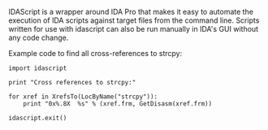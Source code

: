 IDAScript is a wrapper around IDA Pro that makes it easy to automate the execution of IDA scripts against target files from the command line. Scripts written for use with idascript can also be run manually in IDA's GUI without any code change.

Example code to find all cross-references to strcpy:

```
import idascript

print "Cross references to strcpy:"

for xref in XrefsTo(LocByName("strcpy")):
    print "0x%.8X  %s" % (xref.frm, GetDisasm(xref.frm))

idascript.exit()
```